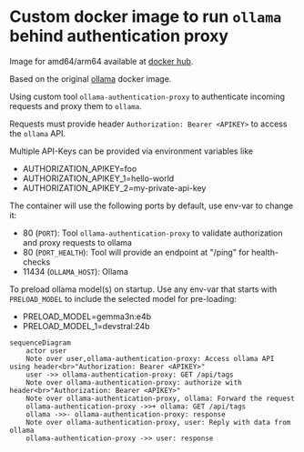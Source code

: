 # Custom docker image to run `ollama` behind authentication proxy

Image for amd64/arm64 available at [docker hub](https://hub.docker.com/repository/docker/brilliantcreator/ollama-authentication-proxy).

Based on the original [ollama](https://hub.docker.com/r/ollama/ollama) docker image.

Using custom tool `ollama-authentication-proxy` to authenticate
incoming requests and proxy them to `ollama`.

Requests must provide header `Authorization: Bearer <APIKEY>` to access the `ollama` API.

Multiple API-Keys can be provided via environment variables like
- AUTHORIZATION_APIKEY=foo
- AUTHORIZATION_APIKEY_1=hello-world
- AUTHORIZATION_APIKEY_2=my-private-api-key

The container will use the following ports by default, use env-var to change it:

- 80 (`PORT`): Tool `ollama-authentication-proxy` to validate authorization and proxy requests to ollama
- 80 (`PORT_HEALTH`): Tool will provide an endpoint at "/ping" for health-checks
- 11434 (`OLLAMA_HOST`): Ollama

To preload ollama model(s) on startup.
Use any env-var that starts with `PRELOAD_MODEL` to include the selected model for pre-loading:

- PRELOAD_MODEL=gemma3n:e4b
- PRELOAD_MODEL_1=devstral:24b

```mermaid
sequenceDiagram
    actor user
    Note over user,ollama-authentication-proxy: Access ollama API using header<br>"Authorization: Bearer <APIKEY>"
    user ->> ollama-authentication-proxy: GET /api/tags
    Note over ollama-authentication-proxy: authorize with header<br>"Authorization: Bearer <APIKEY>"
    Note over ollama-authentication-proxy, ollama: Forward the request
    ollama-authentication-proxy ->>+ ollama: GET /api/tags
    ollama ->>- ollama-authentication-proxy: response
    Note over ollama-authentication-proxy, user: Reply with data from ollama
    ollama-authentication-proxy ->> user: response
```